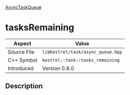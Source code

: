 [AsyncTaskQueue](index.md)
# tasksRemaining
| Aspect | Value |
| --- | --- |
| Source File | `libKestrel/task/async_queue.hpp` |
| C++ Symbol | `kestrel::task::tasks_remaining` |
| Introduced | Version 0.8.0 |
## Description

